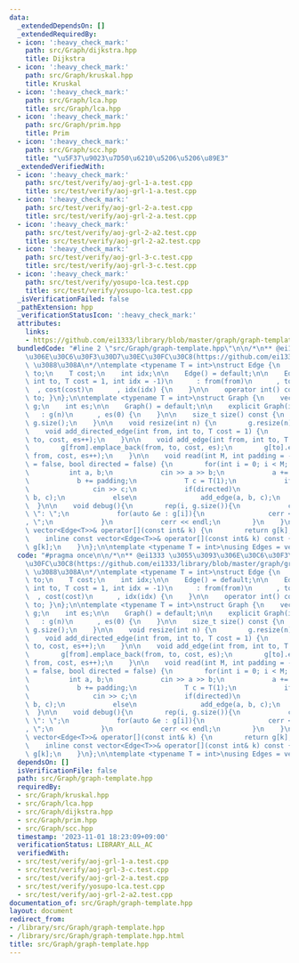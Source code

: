 ```yaml
---
data:
  _extendedDependsOn: []
  _extendedRequiredBy:
  - icon: ':heavy_check_mark:'
    path: src/Graph/dijkstra.hpp
    title: Dijkstra
  - icon: ':heavy_check_mark:'
    path: src/Graph/kruskal.hpp
    title: Kruskal
  - icon: ':heavy_check_mark:'
    path: src/Graph/lca.hpp
    title: src/Graph/lca.hpp
  - icon: ':heavy_check_mark:'
    path: src/Graph/prim.hpp
    title: Prim
  - icon: ':heavy_check_mark:'
    path: src/Graph/scc.hpp
    title: "\u5F37\u9023\u7D50\u6210\u5206\u5206\u89E3"
  _extendedVerifiedWith:
  - icon: ':heavy_check_mark:'
    path: src/test/verify/aoj-grl-1-a.test.cpp
    title: src/test/verify/aoj-grl-1-a.test.cpp
  - icon: ':heavy_check_mark:'
    path: src/test/verify/aoj-grl-2-a.test.cpp
    title: src/test/verify/aoj-grl-2-a.test.cpp
  - icon: ':heavy_check_mark:'
    path: src/test/verify/aoj-grl-2-a2.test.cpp
    title: src/test/verify/aoj-grl-2-a2.test.cpp
  - icon: ':heavy_check_mark:'
    path: src/test/verify/aoj-grl-3-c.test.cpp
    title: src/test/verify/aoj-grl-3-c.test.cpp
  - icon: ':heavy_check_mark:'
    path: src/test/verify/yosupo-lca.test.cpp
    title: src/test/verify/yosupo-lca.test.cpp
  _isVerificationFailed: false
  _pathExtension: hpp
  _verificationStatusIcon: ':heavy_check_mark:'
  attributes:
    links:
    - https://github.com/ei1333/library/blob/master/graph/graph-template.hpp)
  bundledCode: "#line 2 \"src/Graph/graph-template.hpp\"\n\n/*\n** @ei1333 \u3055\u3093\
    \u306E\u30C6\u30F3\u30D7\u30EC\u30FC\u30C8(https://github.com/ei1333/library/blob/master/graph/graph-template.hpp)\
    \ \u3088\u308A\n*/\ntemplate <typename T = int>\nstruct Edge {\n    int from,\
    \ to;\n    T cost;\n    int idx;\n\n    Edge() = default;\n\n    Edge(int from,\
    \ int to, T cost = 1, int idx = -1)\n      : from(from)\n      , to(to)\n    \
    \  , cost(cost)\n      , idx(idx) {\n    }\n\n    operator int() const { return\
    \ to; }\n};\n\ntemplate <typename T = int>\nstruct Graph {\n    vector<vector<Edge<T>>>\
    \ g;\n    int es;\n\n    Graph() = default;\n\n    explicit Graph(int n)\n   \
    \   : g(n)\n      , es(0) {\n    }\n\n    size_t size() const {\n        return\
    \ g.size();\n    }\n\n    void resize(int n) {\n        g.resize(n);\n    }\n\n\
    \    void add_directed_edge(int from, int to, T cost = 1) {\n        g[from].emplace_back(from,\
    \ to, cost, es++);\n    }\n\n    void add_edge(int from, int to, T cost = 1) {\n\
    \        g[from].emplace_back(from, to, cost, es);\n        g[to].emplace_back(to,\
    \ from, cost, es++);\n    }\n\n    void read(int M, int padding = -1, bool weighted\
    \ = false, bool directed = false) {\n        for(int i = 0; i < M; i++) {\n  \
    \          int a, b;\n            cin >> a >> b;\n            a += padding;\n\
    \            b += padding;\n            T c = T(1);\n            if(weighted)\n\
    \                cin >> c;\n            if(directed)\n                add_directed_edge(a,\
    \ b, c);\n            else\n                add_edge(a, b, c);\n        }\n  \
    \  }\n\n    void debug(){\n        rep(i, g.size()){\n            cerr << i <<\
    \ \": \";\n            for(auto &e : g[i]){\n                cerr << e.to << \"\
    , \";\n            }\n            cerr << endl;\n        }\n    }\n\n    inline\
    \ vector<Edge<T>>& operator[](const int& k) {\n        return g[k];\n    }\n\n\
    \    inline const vector<Edge<T>>& operator[](const int& k) const {\n        return\
    \ g[k];\n    }\n};\n\ntemplate <typename T = int>\nusing Edges = vector<Edge<T>>;\n"
  code: "#pragma once\n\n/*\n** @ei1333 \u3055\u3093\u306E\u30C6\u30F3\u30D7\u30EC\
    \u30FC\u30C8(https://github.com/ei1333/library/blob/master/graph/graph-template.hpp)\
    \ \u3088\u308A\n*/\ntemplate <typename T = int>\nstruct Edge {\n    int from,\
    \ to;\n    T cost;\n    int idx;\n\n    Edge() = default;\n\n    Edge(int from,\
    \ int to, T cost = 1, int idx = -1)\n      : from(from)\n      , to(to)\n    \
    \  , cost(cost)\n      , idx(idx) {\n    }\n\n    operator int() const { return\
    \ to; }\n};\n\ntemplate <typename T = int>\nstruct Graph {\n    vector<vector<Edge<T>>>\
    \ g;\n    int es;\n\n    Graph() = default;\n\n    explicit Graph(int n)\n   \
    \   : g(n)\n      , es(0) {\n    }\n\n    size_t size() const {\n        return\
    \ g.size();\n    }\n\n    void resize(int n) {\n        g.resize(n);\n    }\n\n\
    \    void add_directed_edge(int from, int to, T cost = 1) {\n        g[from].emplace_back(from,\
    \ to, cost, es++);\n    }\n\n    void add_edge(int from, int to, T cost = 1) {\n\
    \        g[from].emplace_back(from, to, cost, es);\n        g[to].emplace_back(to,\
    \ from, cost, es++);\n    }\n\n    void read(int M, int padding = -1, bool weighted\
    \ = false, bool directed = false) {\n        for(int i = 0; i < M; i++) {\n  \
    \          int a, b;\n            cin >> a >> b;\n            a += padding;\n\
    \            b += padding;\n            T c = T(1);\n            if(weighted)\n\
    \                cin >> c;\n            if(directed)\n                add_directed_edge(a,\
    \ b, c);\n            else\n                add_edge(a, b, c);\n        }\n  \
    \  }\n\n    void debug(){\n        rep(i, g.size()){\n            cerr << i <<\
    \ \": \";\n            for(auto &e : g[i]){\n                cerr << e.to << \"\
    , \";\n            }\n            cerr << endl;\n        }\n    }\n\n    inline\
    \ vector<Edge<T>>& operator[](const int& k) {\n        return g[k];\n    }\n\n\
    \    inline const vector<Edge<T>>& operator[](const int& k) const {\n        return\
    \ g[k];\n    }\n};\n\ntemplate <typename T = int>\nusing Edges = vector<Edge<T>>;"
  dependsOn: []
  isVerificationFile: false
  path: src/Graph/graph-template.hpp
  requiredBy:
  - src/Graph/kruskal.hpp
  - src/Graph/lca.hpp
  - src/Graph/dijkstra.hpp
  - src/Graph/prim.hpp
  - src/Graph/scc.hpp
  timestamp: '2023-11-01 18:23:09+09:00'
  verificationStatus: LIBRARY_ALL_AC
  verifiedWith:
  - src/test/verify/aoj-grl-1-a.test.cpp
  - src/test/verify/aoj-grl-3-c.test.cpp
  - src/test/verify/aoj-grl-2-a.test.cpp
  - src/test/verify/yosupo-lca.test.cpp
  - src/test/verify/aoj-grl-2-a2.test.cpp
documentation_of: src/Graph/graph-template.hpp
layout: document
redirect_from:
- /library/src/Graph/graph-template.hpp
- /library/src/Graph/graph-template.hpp.html
title: src/Graph/graph-template.hpp
---
```

